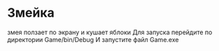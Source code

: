 # Змейка
змея ползает по экрану и кушает яблоки
Для запуска перейдите по директории Game/bin/Debug
И запустите файл Game.exe
